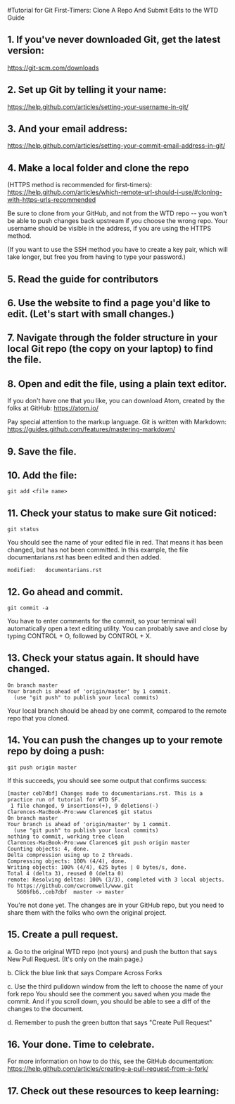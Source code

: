 
#Tutorial for Git First-Timers: Clone A Repo And Submit Edits to the WTD Guide

## 1. If you've never downloaded Git, get the latest version:
https://git-scm.com/downloads


## 2. Set up Git by telling it your name:
https://help.github.com/articles/setting-your-username-in-git/

## 3. And your email address:
https://help.github.com/articles/setting-your-commit-email-address-in-git/

## 4. Make a local folder and clone the repo

(HTTPS method is recommended for first-timers):
https://help.github.com/articles/which-remote-url-should-i-use/#cloning-with-https-urls-recommended

Be sure to clone from your GitHub, and not from the WTD repo -- you won't be able to push changes back upstream if you choose the wrong repo. Your username should be visible in the address, if you are using the HTTPS method.

(If you want to use the SSH method you have to create a key pair, which will take longer, but free you from having to type your password.)

## 5. Read the guide for contributors

## 6. Use the website to find a page you'd like to edit. (Let's start with small changes.)

## 7. Navigate through the folder structure in your local Git repo (the copy on your laptop) to find the file.

## 8. Open and edit the file, using a plain text editor.

If you don't have one that you like, you can download Atom, created by the folks at GitHub:
https://atom.io/

Pay special attention to the markup language. Git is written with Markdown:
https://guides.github.com/features/mastering-markdown/

## 9. Save the file.

## 10. Add the file:

````
git add <file name>
````

## 11. Check your status to make sure Git noticed:

````
git status
````

You should see the name of your edited file in red. That means it has been changed, but has not been committed. In this example, the file documentarians.rst has been edited and then added.

````
modified:   documentarians.rst
````

## 12. Go ahead and commit.

````
git commit -a
````

You have to enter comments for the commit, so your terminal will automatically open a text editing utility. You can probably save and close by typing CONTROL + O, followed by CONTROL + X.

## 13. Check your status again. It should have changed.

````
On branch master
Your branch is ahead of 'origin/master' by 1 commit.
  (use "git push" to publish your local commits)
````

Your local branch should be ahead by one commit, compared to the remote repo that you cloned.

## 14. You can push the changes up to your remote repo by doing a push:

````
git push origin master

````

If this succeeds, you should see some output that confirms success:


````
[master ceb7dbf] Changes made to documentarians.rst. This is a practice run of tutorial for WTD SF.
 1 file changed, 9 insertions(+), 9 deletions(-)
Clarences-MacBook-Pro:www Clarence$ git status
On branch master
Your branch is ahead of 'origin/master' by 1 commit.
  (use "git push" to publish your local commits)
nothing to commit, working tree clean
Clarences-MacBook-Pro:www Clarence$ git push origin master
Counting objects: 4, done.
Delta compression using up to 2 threads.
Compressing objects: 100% (4/4), done.
Writing objects: 100% (4/4), 625 bytes | 0 bytes/s, done.
Total 4 (delta 3), reused 0 (delta 0)
remote: Resolving deltas: 100% (3/3), completed with 3 local objects.
To https://github.com/cwcromwell/www.git
   5606fb6..ceb7dbf  master -> master

````

You're not done yet. The changes are in your GitHub repo, but you need to share them with the folks who own the original project.

## 15. Create a pull request.

a. Go to the original WTD repo (not yours) and push the button that says New Pull Request. (It's only on the main page.)

b. Click the blue link that says Compare Across Forks

c. Use the third pulldown window from the left to choose the name of your fork repo
You should see the comment you saved when you made the commit. And if you scroll down, you should be able to see a diff of the changes to the document. 

d. Remember to push the green button that says "Create Pull Request"

## 16. Your done. Time to celebrate. 

For more information on how to do this, see the GitHub documentation:
https://help.github.com/articles/creating-a-pull-request-from-a-fork/

## 17. Check out these resources to keep learning:
